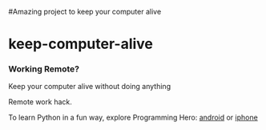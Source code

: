 #Amazing project to keep your computer alive
# keep-computer-alive
### Working Remote?
Keep your computer alive without doing anything

Remote work hack. 

To learn Python in a fun way, explore Programming Hero: [android](https://play.google.com/store/apps/details?id=com.learnprogramming.codecamp) or [iphone](apps.apple.com/us/app/programming-hero-coding-fun/id1478201849)

